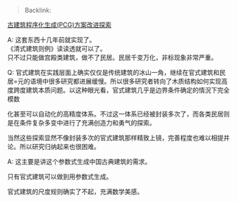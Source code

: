 > Backlink: 

[古建筑程序化生成(PCG)方案改进探索](https://zhuanlan.zhihu.com/p/574855539)

A: 这套东西十几年前就实现了。  
《清式建筑则例》读读透就可以了。  
只不过只能做宫殿类建筑，做不了民居。民居千变万化，非标现象非常严重。

Q: 官式建筑在实践层面上确实仅仅是传统建筑的冰山一角，继续在官式建筑和民居=元的语境中很多研究都进展缓慢。所以很多研究者转向了木质结构如何实现高度跨度建筑本质问题。以这种眼光看，官式建筑几乎是边界条件确定的情況下完全模数

化甚至可以自动化的高精度体系。不过这一体系已经被封装多次了，而各类民居则是在条件复杂多变中进行了充满创造力和勇气的探索。

当然这些探索显然不像封装多次的官式建筑那样精致上镜，完善程度也难以相提并论。所以研究归纳起来也很困难。

A: 这主要是讲这个参数式生成中国古典建筑的需求。

只有官式建筑可以做到用参数式生成。

官式建筑的尺度规则确实了不起，充满数学美感。
